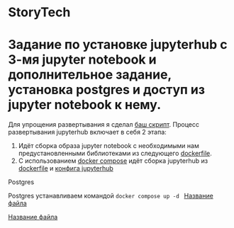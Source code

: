 # StoryTech

# Задание по установке jupyterhub с 3-мя jupyter notebook и дополнительное задание, установка postgres и доступ из jupyter notebook к нему.



Для упрощения развертывания я сделал [баш скрипт](jupyterhub/deploy.sh).
Процесс развертывания jupyterhub включает в себя 2 этапа:
1. Идёт сборка образа jupyter notebook с необходимыми нам предустановленными библиотеками из следующего [dockerfile](jupyterhub/dockerfile.notebook).
2. С использованием [docker compose](jupyterhub/docker-compose.yml) идёт сборка jupyterhub из [dockerfile](jupyterhub/dockerfile) и [конфига jupyterhub](jupyterhub/config/jupyterhub_config.py)


Postgres

Postgres устанавливаем командой ```docker compose up -d ```
[Название файла](путь/к/файлу)


[Название файла](путь/к/файлу)
